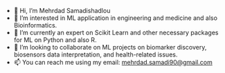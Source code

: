 - 👋 Hi, I’m Mehrdad Samadishadlou
- 👀 I’m interested in ML application in engineering and medicine and also Bioinformatics.
- 🌱 I’m currently an expert on Scikit Learn and other necessary packages for ML on Python and also R.
- 💞️ I’m looking to collaborate on ML projects on biomarker discovery, biosensors data interpretation, and health-related issues.
- 📫 You can reach me using my email: mehrdad.samadi90@gmail.com 

<!---
MehrdadSamadishadlou/MehrdadSamadishadlou is a ✨ special ✨ repository because its `README.md` (this file) appears on your GitHub profile.
You can click the Preview link to take a look at your changes.
--->
